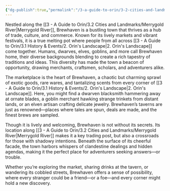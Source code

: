 ```yaml
---
{"dg-publish":true,"permalink":"/3-a-guide-to-orin/3-2-cities-and-landmarks/brewhaven/","created":"2025-01-19T14:33:06.507-06:00","updated":"2025-01-21T18:34:27.289-06:00"}
---
```




Nestled along the [[3 - A Guide to Orin/3.2 Cities and Landmarks/Merrygold River\|Merrygold River]], Brewhaven is a bustling town that thrives as a hub of trade, culture, and commerce. Known for its lively markets and vibrant festivals, it is a true melting pot where people from all across [[3 - A Guide to Orin/3.1 History & Events/2. Orin's Landscape\|2. Orin's Landscape]] come together. Humans, dwarves, elves, goblins, and more call Brewhaven home, their diverse backgrounds blending to create a rich tapestry of traditions and ideas. This diversity has made the town a beacon of opportunity, drawing merchants, craftsmen, scholars, and adventurers alike.

  

The marketplace is the heart of Brewhaven, a chaotic but charming sprawl of exotic goods, rare wares, and tantalizing scents from every corner of [[3 - A Guide to Orin/3.1 History & Events/2. Orin's Landscape\|2. Orin's Landscape]]. Here, you might find a dwarven blacksmith hammering away at ornate blades, a goblin merchant hawking strange trinkets from distant lands, or an elven artisan crafting delicate jewelry. Brewhaven’s taverns are just as renowned—places where tales are spun, deals are made, and the finest brews are sampled.

  

Though it is lively and welcoming, Brewhaven is not without its secrets. Its location along [[3 - A Guide to Orin/3.2 Cities and Landmarks/Merrygold River\|Merrygold River]] makes it a key trading post, but also a crossroads for those with shadowy intentions. Beneath the surface of its cheerful facade, the town harbors whispers of clandestine dealings and hidden agendas, making it the perfect place for adventurers seeking answers—or trouble.

  

Whether you’re exploring the market, sharing drinks at the tavern, or wandering its cobbled streets, Brewhaven offers a sense of possibility, where every stranger could be a friend—or a foe—and every corner might hold a new discovery.

